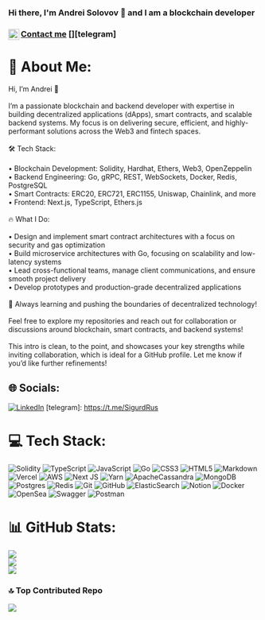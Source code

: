 ### Hi there, I'm Andrei Solovov 👋 and I am a blockchain developer

### [Contact me](https://t.me/SigurdRus) [<img align="left" alt="asolovov | Telegram" width="22px" src="https://cdn.jsdelivr.net/npm/simple-icons@3.13.0/icons/telegram.svg" />][telegram]  

# 💫 About Me:
Hi, I’m Andrei 👋<br><br>I’m a passionate blockchain and backend developer with expertise in building decentralized applications (dApps), smart contracts, and scalable backend systems. My focus is on delivering secure, efficient, and highly-performant solutions across the Web3 and fintech spaces.<br><br>🛠️ Tech Stack:<br><br>	•	Blockchain Development: Solidity, Hardhat, Ethers, Web3, OpenZeppelin<br>	•	Backend Engineering: Go, gRPC, REST, WebSockets, Docker, Redis, PostgreSQL<br>	•	Smart Contracts: ERC20, ERC721, ERC1155, Uniswap, Chainlink, and more<br>	•	Frontend: Next.js, TypeScript, Ethers.js<br><br>🔥 What I Do:<br><br>	•	Design and implement smart contract architectures with a focus on security and gas optimization<br>	•	Build microservice architectures with Go, focusing on scalability and low-latency systems<br>	•	Lead cross-functional teams, manage client communications, and ensure smooth project delivery<br>	•	Develop prototypes and production-grade decentralized applications<br><br>🚀 Always learning and pushing the boundaries of decentralized technology!<br><br>Feel free to explore my repositories and reach out for collaboration or discussions around blockchain, smart contracts, and backend systems!<br><br>This intro is clean, to the point, and showcases your key strengths while inviting collaboration, which is ideal for a GitHub profile. Let me know if you’d like further refinements!


## 🌐 Socials:
[![LinkedIn](https://img.shields.io/badge/LinkedIn-%230077B5.svg?logo=linkedin&logoColor=white)](https://linkedin.com/in/andrey-solovov-bb665884) [telegram]: https://t.me/SigurdRus

# 💻 Tech Stack:
![Solidity](https://img.shields.io/badge/Solidity-%23363636.svg?style=for-the-badge&logo=solidity&logoColor=white) ![TypeScript](https://img.shields.io/badge/typescript-%23007ACC.svg?style=for-the-badge&logo=typescript&logoColor=white) ![JavaScript](https://img.shields.io/badge/javascript-%23323330.svg?style=for-the-badge&logo=javascript&logoColor=%23F7DF1E) ![Go](https://img.shields.io/badge/go-%2300ADD8.svg?style=for-the-badge&logo=go&logoColor=white) ![CSS3](https://img.shields.io/badge/css3-%231572B6.svg?style=for-the-badge&logo=css3&logoColor=white) ![HTML5](https://img.shields.io/badge/html5-%23E34F26.svg?style=for-the-badge&logo=html5&logoColor=white) ![Markdown](https://img.shields.io/badge/markdown-%23000000.svg?style=for-the-badge&logo=markdown&logoColor=white) ![Vercel](https://img.shields.io/badge/vercel-%23000000.svg?style=for-the-badge&logo=vercel&logoColor=white) ![AWS](https://img.shields.io/badge/AWS-%23FF9900.svg?style=for-the-badge&logo=amazon-aws&logoColor=white) ![Next JS](https://img.shields.io/badge/Next-black?style=for-the-badge&logo=next.js&logoColor=white) ![Yarn](https://img.shields.io/badge/yarn-%232C8EBB.svg?style=for-the-badge&logo=yarn&logoColor=white) ![ApacheCassandra](https://img.shields.io/badge/cassandra-%231287B1.svg?style=for-the-badge&logo=apache-cassandra&logoColor=white) ![MongoDB](https://img.shields.io/badge/MongoDB-%234ea94b.svg?style=for-the-badge&logo=mongodb&logoColor=white) ![Postgres](https://img.shields.io/badge/postgres-%23316192.svg?style=for-the-badge&logo=postgresql&logoColor=white) ![Redis](https://img.shields.io/badge/redis-%23DD0031.svg?style=for-the-badge&logo=redis&logoColor=white) ![Git](https://img.shields.io/badge/git-%23F05033.svg?style=for-the-badge&logo=git&logoColor=white) ![GitHub](https://img.shields.io/badge/github-%23121011.svg?style=for-the-badge&logo=github&logoColor=white) ![ElasticSearch](https://img.shields.io/badge/-ElasticSearch-005571?style=for-the-badge&logo=elasticsearch) ![Notion](https://img.shields.io/badge/Notion-%23000000.svg?style=for-the-badge&logo=notion&logoColor=white) ![Docker](https://img.shields.io/badge/docker-%230db7ed.svg?style=for-the-badge&logo=docker&logoColor=white) ![OpenSea](https://img.shields.io/badge/OpenSea-%232081E2.svg?style=for-the-badge&logo=opensea&logoColor=white) ![Swagger](https://img.shields.io/badge/-Swagger-%23Clojure?style=for-the-badge&logo=swagger&logoColor=white) ![Postman](https://img.shields.io/badge/Postman-FF6C37?style=for-the-badge&logo=postman&logoColor=white)
# 📊 GitHub Stats:
![](https://github-readme-stats.vercel.app/api?username=asolovov&theme=radical&hide_border=false&include_all_commits=false&count_private=false)<br/>
![](https://github-readme-streak-stats.herokuapp.com/?user=asolovov&theme=radical&hide_border=false)<br/>
![](https://github-readme-stats.vercel.app/api/top-langs/?username=asolovov&theme=radical&hide_border=false&include_all_commits=false&count_private=false&layout=compact)

### 🔝 Top Contributed Repo
![](https://github-contributor-stats.vercel.app/api?username=asolovov&limit=5&theme=dark&combine_all_yearly_contributions=true)

<!-- Proudly created with GPRM ( https://gprm.itsvg.in ) -->
